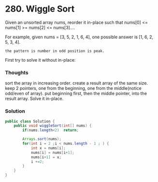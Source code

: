 # 280. Wiggle Sort
Given an unsorted array nums, reorder it in-place such that nums[0] <= nums[1] >= nums[2] <= nums[3]....

For example, given nums = [3, 5, 2, 1, 6, 4], one possible answer is [1, 6, 2, 5, 3, 4].

    the pattern is number in odd position is peak.
First try to solve it without in-place:

### Thoughts

sort the array in increasing order.
create a result array of the same size.
keep 2 pointers, one from the beginning, one from the middle(notice odd/even of array).
put beginning first, then the middle pointer, into the result array.
Solve it in-place.

### Solution
```java
public class Solution {
    public void wiggleSort(int[] nums) {
        if(nums.length<2)  return;

        Arrays.sort(nums);
        for(int i = 2 ;i < nums.length - 1 ; ) {
            int x = nums[i];
            nums[i] = nums[i+1];
            nums[i+1] = x;
            i +=2;
        }       
    }
}
```